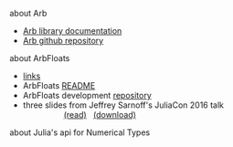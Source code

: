 about Arb  
- [Arb library documentation](http://fredrikj.net/arb/)  
- [Arb github repository](https://github.com/fredrik-johansson/arb/)  

about ArbFloats  
 - [links](https://github.com/JuliaArbTypes/ArbReals.jl/wiki/about-ArbFloats)
 - ArbFloats [README](https://github.com/JuliaArbTypes/ArbReals.jl/wiki/ArbFloats.jl)
 - ArbFloats development [repository](https://github.com/JuliaArbTypes/ArbFloats.jl)
 - three slides from Jeffrey Sarnoff's JuliaCon 2016 talk  
&nbsp;&nbsp;&nbsp;&nbsp;&nbsp;&nbsp;&nbsp;&nbsp;&nbsp;&nbsp;&nbsp;&nbsp;&nbsp;&nbsp;&nbsp;&nbsp;&nbsp;&nbsp;[(read)](https://github.com/JuliaArbTypes/ArbFloats.jl/blob/master/doc/JeffreySarnoff_JuliaCon2016-ArbFloats.pdf)  &nbsp; [(download)](https://github.com/JuliaArbTypes/ArbFloats.jl/raw/master/doc/JeffreySarnoff_JuliaCon2016-ArbFloats.pdf)  


about Julia's api for Numerical Types


